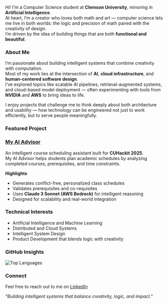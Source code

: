 Hi! I'm a Computer Science student at **Clemson University**, minoring in **Artificial Intelligence**.  
At heart, I’m a creator who loves both math and art — computer science lets me live in both worlds: the logic and precision of math paired with the creativity of design.  
I’m driven by the idea of building things that are both **functional and beautiful**.

### About Me
I’m passionate about building intelligent systems that combine creativity with computation.  
Most of my work lies at the intersection of **AI**, **cloud infrastructure**, and **human-centered software design**.  
I’ve explored topics like scalable AI pipelines, retrieval-augmented systems, and cloud-based model deployment — often experimenting with tools from **NVIDIA** and **AWS** to bring ideas to life.

I enjoy projects that challenge me to think deeply about both architecture and usability — how technology can be engineered not just to work efficiently, but to serve people meaningfully.

### Featured Project
### [My AI Advisor](https://github.com/nimnay/AIAdvisor)
An intelligent course scheduling assistant built for **CUHackit 2025**.  
My AI Advisor helps students plan academic schedules by analyzing completed courses, prerequisites, and time constraints.

**Highlights**
- Generates conflict-free, personalized class schedules  
- Validates prerequisites and co-requisites  
- Uses **Claude 3 Sonnet (AWS Bedrock)** for intelligent reasoning  
- Designed for scalability and real-world integration  

### Technical Interests
- Artificial Intelligence and Machine Learning  
- Distributed and Cloud Systems  
- Intelligent System Design  
- Product Development that blends logic with creativity  

### GitHub Insights
![Top Languages](https://github-readme-stats.vercel.app/api/top-langs/?username=nimnay&layout=compact&theme=default)  

### Connect
Feel free to reach out to me on [LinkedIn](https://linkedin.com/in/nimranayyar)  

*"Building intelligent systems that balance creativity, logic, and impact."*
